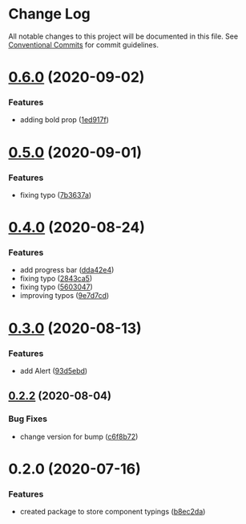 # Change Log

All notable changes to this project will be documented in this file.
See [Conventional Commits](https://conventionalcommits.org) for commit guidelines.

# [0.6.0](https://github.com/juntossomosmais/venice/compare/@juntossomosmais/venice-types@0.5.0...@juntossomosmais/venice-types@0.6.0) (2020-09-02)


### Features

* adding bold prop ([1ed917f](https://github.com/juntossomosmais/venice/commit/1ed917f705631bc31f1bc883b1c2d00e8ee44f2b))





# [0.5.0](https://github.com/juntossomosmais/venice/compare/@juntossomosmais/venice-types@0.4.0...@juntossomosmais/venice-types@0.5.0) (2020-09-01)


### Features

* fixing typo ([7b3637a](https://github.com/juntossomosmais/venice/commit/7b3637a25c6721bbe5e95510449d312f7012dea2))





# [0.4.0](https://github.com/juntossomosmais/venice/compare/@juntossomosmais/venice-types@0.3.0...@juntossomosmais/venice-types@0.4.0) (2020-08-24)


### Features

* add progress bar ([dda42e4](https://github.com/juntossomosmais/venice/commit/dda42e491d31fc446e492e229d5e82cf6e815616))
* fixing typo ([2843ca5](https://github.com/juntossomosmais/venice/commit/2843ca5bebf68c20e74c5da0a7c42c295540081e))
* fixing typo ([5603047](https://github.com/juntossomosmais/venice/commit/560304797253c5039ea2150b20ac055833d44252))
* improving typos ([9e7d7cd](https://github.com/juntossomosmais/venice/commit/9e7d7cd5211e44cfa5b100653e7760fac18d09cf))





# [0.3.0](https://github.com/juntossomosmais/venice/compare/@juntossomosmais/venice-types@0.2.2...@juntossomosmais/venice-types@0.3.0) (2020-08-13)


### Features

* add Alert ([93d5ebd](https://github.com/juntossomosmais/venice/commit/93d5ebde0181eb0d9389587af71266e84bc65cb2))





## [0.2.2](https://github.com/juntossomosmais/venice/compare/@juntossomosmais/venice-types@0.2.0...@juntossomosmais/venice-types@0.2.2) (2020-08-04)


### Bug Fixes

* change version for bump ([c6f8b72](https://github.com/juntossomosmais/venice/commit/c6f8b72c5f74ab662984a91589c0714165f3eb18))





# 0.2.0 (2020-07-16)


### Features

* created package to store component typings ([b8ec2da](https://github.com/juntossomosmais/venice/commit/b8ec2da5b3ead08cbfc8c5b2214f4818687b0f88))
